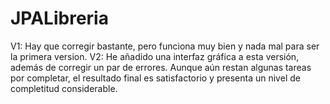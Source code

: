 # JPALibreria
V1: Hay que corregir bastante, pero funciona muy bien y nada mal para ser la primera version.
V2: He añadido una interfaz gráfica a esta versión, además de corregir un par de errores. Aunque aún restan algunas tareas por completar, el resultado final es satisfactorio y presenta un nivel de completitud considerable.
